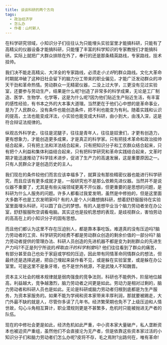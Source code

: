 ```yaml
---
title: 谈谈科研的两个方向
tags:
  - 政治经济学
  - 怎么办
  - 作者：山村新人
---
```


在科学研究领域，小知识分子们往往认为只能埋头实验室里才能搞科研，只能有了高精尖的仪器设备才能搞科研，只能懂了丰富的科学知识的专家教授们才能搞科研。实际上就把广大群众排除在外了，奉行的还是那条精英路线，专家路线，技术挂帅。

我们决不能走高精尖、大洋全的专家路线，必须走*小土好*的群众路线。文化大革命时期就冲破了这种旧社会留下的脑力分工带来的职业偏见，才能广泛发动群众的冲天干劲和革命热情。劳动群众一无精密仪器，二没上过大学，三更没有见过实验室，还要参与劳动生产，结果是什么呢?创造了非常多的科学成果，无论是工厂制造、医学、生物学、化学等，这是为什么呢?因为他们贴近生产贴近生活，有丰富的感性经验，有书本之外的大本事大道理。当然更在于他们心中想的是革命事业，是为了人民群众，没有条件也能创造条件，把不利也能变为有利。随着实践和认识的提高，土法也能变成洋法，小实验也能变成大科研，由小到大，由浅入深，这是符合辩证法规律的。

纵观古外科学史，往往是泥腿子，往往是青年人，往往是奴隶们，才更有创造力，更有想象力，才能创造更多成果，才是真正的科学家。只有把技术革命和政治挂帅结合起来，只有把土法和洋法结合起来，只有把知识分子和工农群众结合起来，只有把个人利益和集体利益结合起来，只有把科学研究和革命实践结合起来，文革时期才能迅速推动了科学技术进步，促进了生产力的高速发展，这是重要原因之一。只有人民群众才是创造历史的主人。

我们现在的条件较他们而言应该幸福多了，就算没有那些精密仪器也能进行科学研究，而且应该有更多成就才是，一般研究也不是那么依赖先进仪器。当然并不是说仪器不重要了，尤其是有些尖端领域更离不开仪器，但更重要的是思想的问题，是科研为什么人服务的问题。许多人都看过我爱发明，虽然是中修拍的，但是这里面大多数不也是工农发明家吗?
有的人是个人兴趣想搞科研，想着舒舒服服待在实验室里面埋头科研，可以圆了自己的梦想。有的人是想毕业当个脑力劳动者坐在办公室，舒舒服服吹空调看电脑。其实这也是投机思想的表现，是歧视群众，害怕劳动的高高在上的小知识分子的固有思想。

而且他们都认为这里不存在压迫别人，都是靠本事吃饭。难道真的没有压迫吗?脑力劳动者的工资、科学研究的经费不都是劳动群众创造的剩余价值的一部分吗?
脑力劳动者提供的管理办法、科研人员创造的先进机器不都是变为剥削群众的先进生产力吗?不正是列宁所说的*榨取血汗的科学制度*吗?
他们往往看到了群众的痛苦，有部分甚至自己也处于家庭或学校的压迫，因此带有同情革命同情群众的想法，但最终还是选择逃避，把自己埋起来装作看不见，或是躲在实验室里，或是躲在办公室里。可是这里不是象牙塔，也不是世外桃源，不是武陵人不知魏晋。

资本主义社会的根本规律就是弱肉强食的竞争法则，科研也不能例外，阶层地位越高，利益越大，竞争越激烈，脑力劳动者之间更是如此。劳动力是相对过剩的，脑力劳动者和科研人员也是如此。无论是科研或脑力劳动者归根到底都是为生产服务，为资本家服务的。如果不能为学阀和资本家带来丰厚利润，那就要被踢走，大门外最不缺的就是人，尽管你多读了几年书。经济繁荣期也免不了上级压迫和人情世故，勾心斗角相互算计，职业潜规则更是不甚繁多，危机时只能被抛进无产者的队伍。

现在的中修社会更是如此，经济危机如此严重，中小资本家大量破产，私人垄断资本也被迫资产重组，虽然他们不会直接沦为无产者，但是依靠这些资本家过活的小知识分子们和脑力劳动者们怎么办呢?皮将不存，毛之焉附?出路何在，唯有革命!
